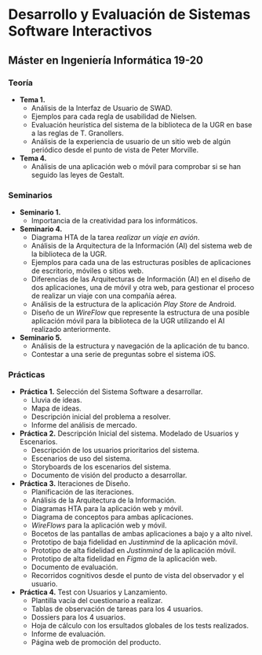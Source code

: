 # Desarrollo y Evaluación de Sistemas Software Interactivos

## Máster en Ingeniería Informática 19-20

### Teoría

* **Tema 1.**
  - Análisis de la Interfaz de Usuario de SWAD.
  - Ejemplos para cada regla de usabilidad de Nielsen.
  - Evaluación heurística del sistema de la biblioteca de la UGR en base a las reglas de T. Granollers.
  - Análisis de la experiencia de usuario de un sitio web de algún periódico desde el punto de vista de Peter Morville.
* **Tema 4.**
  - Análisis de una aplicación web o móvil para comprobar si se han seguido las leyes de Gestalt.

### Seminarios

* **Seminario 1.**
  - Importancia de la creatividad para los informáticos.
* **Seminario 4.**
  - Diagrama HTA de la tarea *realizar un viaje en avión*.
  - Análisis de la Arquitectura de la Información (AI) del sistema web de la biblioteca de la UGR.
  - Ejemplos para cada una de las estructuras posibles de aplicaciones de escritorio, móviles o sitios web.
  - Diferencias de las Arquitecturas de Información (AI) en el diseño de dos aplicaciones, una de móvil y otra web, para gestionar el proceso de realizar un viaje con una compañía aérea.
  - Análisis de la estructura de la aplicación *Play Store* de Android.
  - Diseño de un *WireFlow* que represente la estructura de una posible aplicación móvil para la biblioteca de la UGR utilizando el AI realizado anteriormente.
* **Seminario 5.**
  - Análisis de la estructura y navegación de la aplicación de tu banco.
  - Contestar a una serie de preguntas sobre el sistema iOS.

### Prácticas

* **Práctica 1.** Selección del Sistema Software a desarrollar.
  - Lluvia de ideas.
  - Mapa de ideas.
  - Descripción inicial del problema a resolver.
  - Informe del análisis de mercado.
* **Práctica 2.** Descripción Inicial del sistema. Modelado de Usuarios y Escenarios.
  - Descripción de los usuarios prioritarios del sistema.
  - Escenarios de uso del sistema.
  - Storyboards de los escenarios del sistema.
  - Documento de visión del producto a desarrollar.
* **Práctica 3.** Iteraciones de Diseño.
  - Planificación de las iteraciones.
  - Análisis de la Arquitectura de la Información.
  - Diagramas HTA para la aplicación web y móvil.
  - Diagrama de conceptos para ambas aplicaciones.
  - *WireFlows* para la aplicación web y móvil.
  - Bocetos de las pantallas de ambas aplicaciones a bajo y a alto nivel.
  - Prototipo de baja fidelidad en *Justinmind* de la aplicación móvil.
  - Prototipo de alta fidelidad en *Justinmind* de la aplicación móvil.
  - Prototipo de alta fidelidad en *Figma* de la aplicación web.
  - Documento de evaluación.
  - Recorridos cognitivos desde el punto de vista del observador y el usuario.
* **Práctica 4.** Test con Usuarios y Lanzamiento.
  - Plantilla vacía del cuestionario a realizar.
  - Tablas de observación de tareas para los 4 usuarios.
  - Dossiers para los 4 usuarios.
  - Hoja de cálculo con los ersultados globales de los tests realizados.
  - Informe de evaluación.
  - Página web de promoción del producto.